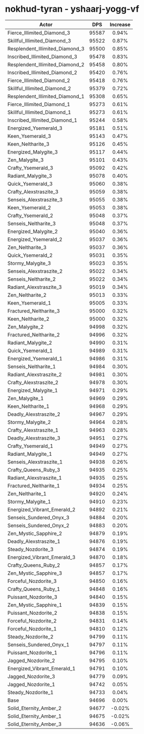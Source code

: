 # nokhud-tyran - yshaarj-yogg-vf
| Actor | DPS | Increase |
|---|:---:|:---:|
|Fierce_Illimited_Diamond_3|95587|0.94%|
|Skillful_Illimited_Diamond_3|95522|0.87%|
|Resplendent_Illimited_Diamond_3|95500|0.85%|
|Inscribed_Illimited_Diamond_3|95478|0.83%|
|Resplendent_Illimited_Diamond_2|95458|0.80%|
|Inscribed_Illimited_Diamond_2|95420|0.76%|
|Fierce_Illimited_Diamond_2|95418|0.76%|
|Skillful_Illimited_Diamond_2|95379|0.72%|
|Resplendent_Illimited_Diamond_1|95308|0.65%|
|Fierce_Illimited_Diamond_1|95273|0.61%|
|Skillful_Illimited_Diamond_1|95273|0.61%|
|Inscribed_Illimited_Diamond_1|95244|0.58%|
|Energized_Ysemerald_3|95181|0.51%|
|Keen_Ysemerald_3|95143|0.47%|
|Keen_Neltharite_3|95126|0.45%|
|Energized_Malygite_3|95117|0.44%|
|Zen_Malygite_3|95101|0.43%|
|Crafty_Ysemerald_3|95092|0.42%|
|Radiant_Malygite_3|95078|0.40%|
|Quick_Ysemerald_3|95060|0.38%|
|Crafty_Alexstraszite_3|95059|0.38%|
|Senseis_Alexstraszite_3|95055|0.38%|
|Keen_Ysemerald_2|95053|0.38%|
|Crafty_Ysemerald_2|95048|0.37%|
|Senseis_Neltharite_3|95048|0.37%|
|Energized_Malygite_2|95040|0.36%|
|Energized_Ysemerald_2|95037|0.36%|
|Zen_Neltharite_3|95037|0.36%|
|Quick_Ysemerald_2|95031|0.35%|
|Stormy_Malygite_3|95023|0.35%|
|Senseis_Alexstraszite_2|95022|0.34%|
|Senseis_Neltharite_2|95022|0.34%|
|Radiant_Alexstraszite_3|95019|0.34%|
|Zen_Neltharite_2|95013|0.33%|
|Keen_Ysemerald_1|95005|0.33%|
|Fractured_Neltharite_3|95000|0.32%|
|Keen_Neltharite_2|95000|0.32%|
|Zen_Malygite_2|94998|0.32%|
|Fractured_Neltharite_2|94996|0.32%|
|Radiant_Malygite_2|94990|0.31%|
|Quick_Ysemerald_1|94989|0.31%|
|Energized_Ysemerald_1|94986|0.31%|
|Senseis_Neltharite_1|94984|0.30%|
|Radiant_Alexstraszite_2|94981|0.30%|
|Crafty_Alexstraszite_2|94978|0.30%|
|Energized_Malygite_1|94971|0.29%|
|Zen_Malygite_1|94969|0.29%|
|Keen_Neltharite_1|94968|0.29%|
|Deadly_Alexstraszite_2|94967|0.29%|
|Stormy_Malygite_2|94964|0.28%|
|Crafty_Alexstraszite_1|94963|0.28%|
|Deadly_Alexstraszite_3|94951|0.27%|
|Crafty_Ysemerald_1|94949|0.27%|
|Radiant_Malygite_1|94949|0.27%|
|Senseis_Alexstraszite_1|94938|0.26%|
|Crafty_Queens_Ruby_3|94935|0.25%|
|Radiant_Alexstraszite_1|94935|0.25%|
|Fractured_Neltharite_1|94934|0.25%|
|Zen_Neltharite_1|94920|0.24%|
|Stormy_Malygite_1|94910|0.23%|
|Energized_Vibrant_Emerald_2|94892|0.21%|
|Senseis_Sundered_Onyx_3|94884|0.20%|
|Senseis_Sundered_Onyx_2|94883|0.20%|
|Zen_Mystic_Sapphire_2|94879|0.19%|
|Deadly_Alexstraszite_1|94876|0.19%|
|Steady_Nozdorite_3|94874|0.19%|
|Energized_Vibrant_Emerald_3|94870|0.18%|
|Crafty_Queens_Ruby_2|94857|0.17%|
|Zen_Mystic_Sapphire_3|94857|0.17%|
|Forceful_Nozdorite_3|94850|0.16%|
|Crafty_Queens_Ruby_1|94848|0.16%|
|Puissant_Nozdorite_3|94840|0.15%|
|Zen_Mystic_Sapphire_1|94839|0.15%|
|Puissant_Nozdorite_2|94838|0.15%|
|Forceful_Nozdorite_2|94831|0.14%|
|Forceful_Nozdorite_1|94810|0.12%|
|Steady_Nozdorite_2|94799|0.11%|
|Senseis_Sundered_Onyx_1|94797|0.11%|
|Puissant_Nozdorite_1|94796|0.11%|
|Jagged_Nozdorite_2|94795|0.10%|
|Energized_Vibrant_Emerald_1|94791|0.10%|
|Jagged_Nozdorite_3|94779|0.09%|
|Jagged_Nozdorite_1|94742|0.05%|
|Steady_Nozdorite_1|94733|0.04%|
|Base|94696|0.00%|
|Solid_Eternity_Amber_2|94677|-0.02%|
|Solid_Eternity_Amber_1|94675|-0.02%|
|Solid_Eternity_Amber_3|94636|-0.06%|
